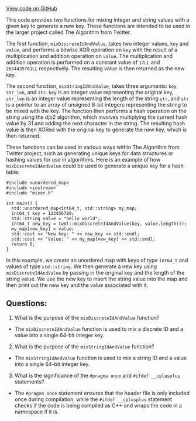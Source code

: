 [View code on GitHub](https://github.com/misbahsy/the-algorithm/twml/libtwml/include/twml/utilities.h)

This code provides two functions for mixing integer and string values with a given key to generate a new key. These functions are intended to be used in the larger project called The Algorithm from Twitter.

The first function, `mixDiscreteIdAndValue`, takes two integer values, `key` and `value`, and performs a bitwise XOR operation on `key` with the result of a multiplication and addition operation on `value`. The multiplication and addition operation is performed on a constant value of `17LL` and `2654435761LL` respectively. The resulting value is then returned as the new key.

The second function, `mixStringIdAndValue`, takes three arguments: `key`, `str_len`, and `str`. `key` is an integer value representing the original key, `str_len` is an integer value representing the length of the string `str`, and `str` is a pointer to an array of unsigned 8-bit integers representing the string to be mixed with the key. The function then performs a hash operation on the string using the djb2 algorithm, which involves multiplying the current hash value by 31 and adding the next character in the string. The resulting hash value is then XORed with the original key to generate the new key, which is then returned.

These functions can be used in various ways within The Algorithm from Twitter project, such as generating unique keys for data structures or hashing values for use in algorithms. Here is an example of how `mixDiscreteIdAndValue` could be used to generate a unique key for a hash table:

```
#include <unordered_map>
#include <iostream>
#include "mixer.h"

int main() {
  std::unordered_map<int64_t, std::string> my_map;
  int64_t key = 123456789;
  std::string value = "hello world";
  int64_t new_key = twml::mixDiscreteIdAndValue(key, value.length());
  my_map[new_key] = value;
  std::cout << "New key: " << new_key << std::endl;
  std::cout << "Value: " << my_map[new_key] << std::endl;
  return 0;
}
```

In this example, we create an unordered map with keys of type `int64_t` and values of type `std::string`. We then generate a new key using `mixDiscreteIdAndValue` by passing in the original key and the length of the string value. We use the new key to insert the string value into the map and then print out the new key and the value associated with it.
## Questions: 
 1. What is the purpose of the `mixDiscreteIdAndValue` function?
- The `mixDiscreteIdAndValue` function is used to mix a discrete ID and a value into a single 64-bit integer key.

2. What is the purpose of the `mixStringIdAndValue` function?
- The `mixStringIdAndValue` function is used to mix a string ID and a value into a single 64-bit integer key.

3. What is the significance of the `#pragma once` and `#ifdef __cplusplus` statements?
- The `#pragma once` statement ensures that the header file is only included once during compilation, while the `#ifdef __cplusplus` statement checks if the code is being compiled as C++ and wraps the code in a namespace if it is.